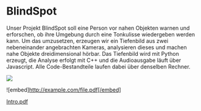 # BlindSpot

Unser Projekt BlindSpot soll eine Person vor nahen Objekten warnen und erforschen, ob ihre Umgebung durch eine Tonkulisse wiedergeben werden kann. Um das umzusetzen, erzeugen wir ein Tiefenbild aus zwei nebeneinander angebrachten Kameras, analysieren dieses und machen nahe Objekte dreidimensional hörbar.
Das Tiefenbild wird mit Python erzeugt, die Analyse erfolgt mit C++ und die Audioausgabe läuft über Javascript. Alle Code-Bestandteile laufen dabei über denselben Rechner.

![](https://github.com/NanaMuffin/BlindSpot/blob/master/posterBlindSpot.jpg)

![embed]http://example.com/file.pdf[/embed]

[Intro.pdf](https://github.com/NanaMuffin/BlindSpot/blob/master/BlindSpot_Dokumentation.pdf)



